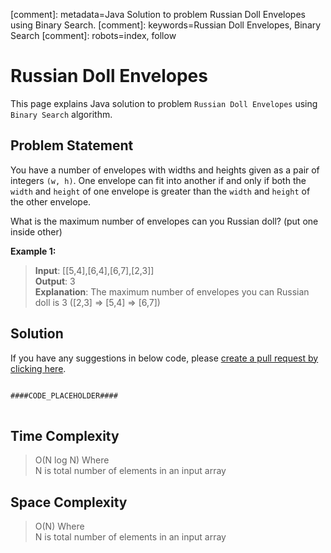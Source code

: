 [comment]: metadata=Java Solution to problem Russian Doll Envelopes using Binary Search.
[comment]: keywords=Russian Doll Envelopes, Binary Search
[comment]: robots=index, follow


<h1>Russian Doll Envelopes</h1>
<p>
This page explains Java solution to problem <code class="inline">Russian Doll Envelopes</code> using <code class="inline">Binary Search</code> algorithm.
</p>


<h2 class="heading">Problem Statement</h2>
<p>
You have a number of envelopes with widths and heights given as a pair of integers <code class="inline">(w, h)</code>. One envelope can fit into another if and only if both the <code class="inline">width</code> and <code class="inline">height</code> of one envelope is greater than the <code class="inline">width</code> and <code class="inline">height</code> of the other envelope.
</p>
<p>
What is the maximum number of envelopes can you Russian doll? (put one inside other)
</p>

<b>Example 1:</b>
<blockquote>
<p>
<b>Input</b>: [[5,4],[6,4],[6,7],[2,3]]<br/>
<b>Output</b>: 3 <br/>
<b>Explanation</b>: The maximum number of envelopes you can Russian doll is 3 ([2,3] => [5,4] => [6,7])<br/>
</p>
</blockquote>


<h2 class="heading">Solution</h2>
If you have any suggestions in below code, please <a href="####LINK_PLACEHOLDER####" target="_blank" rel="noopener noreferrer" class="absolute">create a pull request by clicking here</a>.
<pre>
<code class="language-java">
####CODE_PLACEHOLDER####
</code>
</pre>


<h2 class="heading">Time Complexity</h2>
<blockquote>
<p>
O(N log N) Where <br />
N is total number of elements in an input array
</p>
</blockquote>


<h2 class="heading">Space Complexity</h2>
<blockquote>
<p>
O(N) Where <br />
N is total number of elements in an input array
</p>
</blockquote>